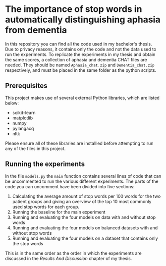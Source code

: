 # The importance of stop words in automatically distinguishing aphasia from dementia
In this repository you can find all the code used in my bachelor's thesis. Due to privacy reasons, it contains only the code and not the data used to
run the experiments. To replicate the experiments in my thesis and obtain the same scores, a collection of aphasia and dementia CHAT files are needed.
They should be named `Aphasia_chat.zip` and `Dementia_chat.zip` respectively, and must be placed in the same folder as the python scripts.

## Prerequisites

This project makes use of several external Python libraries, which are listed below:
- scikit-learn
- matplotlib
- numpy
- pylangacq
- nltk

Please ensure all of these libraries are installled before attempting to run any of the files in this project.

## Running the experiments

In the file `models.py` the `main` function contains several lines of code that can be uncommented to run the various different experiments.
The parts of the code you can uncomment have been divided into five sections:
1. Calculating the average amount of stop words per 100 words for the two patient groups and giving an overview of the top 10 most commonly used stop
words for each group.
2. Running the baseline for the main experiment
3. Running and evaluating the four models on data with and without stop words
4. Running and evaluating the four models on balanced datasets with and without stop words
5. Running and evaluating the four models on a dataset that contains only the stop words

This is in the same order as the order in which the experiments are discussed in the *Results And Discussion* chapter of my thesis.
